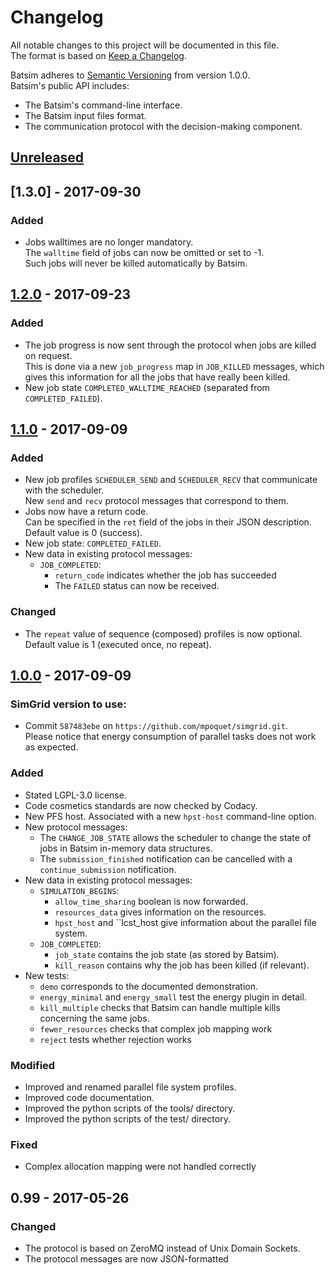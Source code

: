 # Changelog
All notable changes to this project will be documented in this file.  
The format is based on [Keep a Changelog][changelog].

Batsim adheres to [Semantic Versioning][semver] from version 1.0.0.  
Batsim's public API includes:
- The Batsim's command-line interface.
- The Batsim input files format.
- The communication protocol with the decision-making component.

[//]: ==========================================================================
## [Unreleased]

[//]: ==========================================================================
## [1.3.0] - 2017-09-30
### Added
- Jobs walltimes are no longer mandatory.  
  The ``walltime`` field of jobs can now be omitted or set to -1.  
  Such jobs will never be killed automatically by Batsim.

[//]: ==========================================================================
## [1.2.0] - 2017-09-23
### Added
- The job progress is now sent through the protocol when jobs are killed on
  request.  
  This is done via a new ``job_progress`` map in ``JOB_KILLED``
  messages, which gives this information for all the jobs that have really been
  killed.
- New job state ``COMPLETED_WALLTIME_REACHED``
  (separated from ``COMPLETED_FAILED``).

[//]: ==========================================================================
## [1.1.0] - 2017-09-09
### Added
- New job profiles ``SCHEDULER_SEND`` and ``SCHEDULER_RECV`` that communicate
  with the scheduler.  
  New ``send`` and ``recv`` protocol messages that correspond to them.
- Jobs now have a return code.  
  Can be specified in the ``ret`` field of the jobs in their JSON description.  
  Default value is 0 (success).
- New job state: ``COMPLETED_FAILED``.
- New data in existing protocol messages:
  - ``JOB_COMPLETED``:
    - ``return_code`` indicates whether the job has succeeded
    - The ``FAILED`` status can now be received.
### Changed
- The ``repeat`` value of sequence (composed) profiles is now optional.  
  Default value is 1 (executed once, no repeat).

[//]: ==========================================================================
## [1.0.0] - 2017-09-09
### SimGrid version to use:
- Commit ``587483ebe`` on ``https://github.com/mpoquet/simgrid.git``.  
  Please notice that energy consumption of parallel tasks does not work
  as expected.
### Added
- Stated LGPL-3.0 license.
- Code cosmetics standards are now checked by Codacy.
- New PFS host. Associated with a new ``hpst-host`` command-line option.
- New protocol messages:
  - The ``CHANGE_JOB_STATE`` allows the scheduler to change the state of jobs
    in Batsim in-memory data structures.
  - The ``submission_finished`` notification can be cancelled with a
    ``continue_submission`` notification.
- New data in existing protocol messages:
  - ``SIMULATION_BEGINS``:
    - ``allow_time_sharing`` boolean is now forwarded.
    - ``resources_data`` gives information on the resources.
    - ``hpst_host`` and ``lcst_host give information about the
      parallel file system.
  - ``JOB_COMPLETED``:
    - ``job_state`` contains the job state (as stored by Batsim).
    - ``kill_reason`` contains why the job has been killed (if relevant).
- New tests:
  - ``demo`` corresponds to the documented demonstration.
  - ``energy_minimal`` and ``energy_small`` test the energy plugin in detail.
  - ``kill_multiple`` checks that Batsim can handle multiple kills concerning
    the same jobs.
  - ``fewer_resources`` checks that complex job mapping work
  - ``reject`` tests whether rejection works

### Modified
- Improved and renamed parallel file system profiles.
- Improved code documentation.
- Improved the python scripts of the tools/ directory.
- Improved the python scripts of the test/ directory.

### Fixed
- Complex allocation mapping were not handled correctly

[//]: ==========================================================================
## 0.99 - 2017-05-26
### Changed
- The protocol is based on ZeroMQ instead of Unix Domain Sockets.
- The protocol messages are now JSON-formatted

[//]: ==========================================================================
[changelog]: http://keepachangelog.com/en/1.0.0/
[semver]: http://semver.org/spec/v2.0.0.html

[Unreleased]: https://github.com/oar-team/batsim/compare/v1.2.0...HEAD
[1.2.0]: https://github.com/oar-team/batsim/compare/v1.2.0...v1.3.0
[1.2.0]: https://github.com/oar-team/batsim/compare/v1.1.0...v1.2.0
[1.1.0]: https://github.com/oar-team/batsim/compare/v1.0.0...v1.1.0
[1.0.0]: https://github.com/oar-team/batsim/compare/v0.99...v1.0.0
